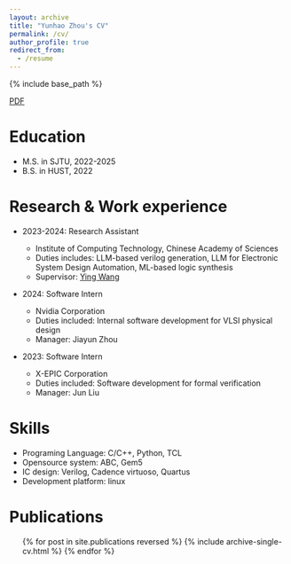 ```yaml
---
layout: archive
title: "Yunhao Zhou's CV"
permalink: /cv/
author_profile: true
redirect_from:
  - /resume
---
```


{% include base_path %}

[PDF](https://yyh-sjtu.github.io/files/Resume_of_Yunhao_Zhou.pdf "PDF")

Education
======
* M.S. in SJTU, 2022-2025
* B.S. in HUST, 2022

Research & Work experience
======
* 2023-2024: Research Assistant
  * Institute of Computing Technology, Chinese Academy of Sciences
  * Duties includes: LLM-based verilog generation, LLM for Electronic System Design Automation, ML-based logic synthesis
  * Supervisor: [Ying Wang](https://wangying-ict.github.io/ "Ying Wang")

* 2024: Software Intern
  * Nvidia Corporation
  * Duties included: Internal software development for VLSI physical design
  * Manager: Jiayun Zhou

* 2023: Software Intern
  * X-EPIC Corporation
  * Duties included: Software development for formal verification
  * Manager: Jun Liu
  
Skills
======
* Programing Language: C/C++, Python, TCL
* Opensource system: ABC, Gem5
* IC design: Verilog, Cadence virtuoso, Quartus
* Development platform: linux

Publications
======
  <ul>{% for post in site.publications reversed %}
    {% include archive-single-cv.html %}
  {% endfor %}</ul>
  
